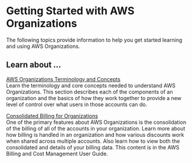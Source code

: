 # Getting Started with AWS Organizations<a name="orgs_getting-started"></a>

The following topics provide information to help you get started learning and using AWS Organizations\.

## Learn about \.\.\.<a name="orgs_learn-about"></a>

[AWS Organizations Terminology and Concepts](orgs_getting-started_concepts.md)  
Learn the terminology and core concepts needed to understand AWS Organizations\. This section describes each of the components of an organization and the basics of how they work together to provide a new level of control over what users in those accounts can do\.

[Consolidated Billing for Organizations](http://docs.aws.amazon.com/awsaccountbilling/latest/aboutv2/consolidated-billing.html)  
One of the primary features about AWS Organizations is the consolidation of the billing of all of the accounts in your organization\. Learn more about how billing is handled in an organization and how various discounts work when shared across multiple accounts\. Also learn how to view both the consolidated and details of your billing data\. This content is in the AWS Billing and Cost Management User Guide\.